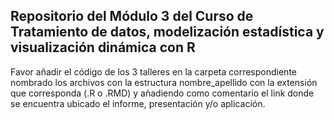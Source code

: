 ## Repositorio del Módulo 3 del Curso de Tratamiento de datos,  modelización estadística y visualización dinámica con R

Favor añadir el código de los 3 talleres en la carpeta correspondiente nombrado los archivos con la estructura nombre_apellido con la extensión que corresponda (.R o .RMD) y añadiendo como comentario el link donde se encuentra ubicado el informe, presentación y/o aplicación. 
